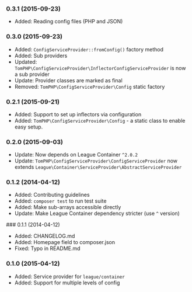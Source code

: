 ### 0.3.1 (2015-09-23)

 * Added: Reading config files (PHP and JSON)

### 0.3.0 (2015-09-23)

 * Added: `ConfigServiceProvider::fromConfig()` factory method
 * Added: Sub providers
 * Updated: `TomPHP\ConfigServiceProvider\InflectorConfigServiceProvider` is
   now a sub provider
 * Update: Provider classes are marked as final
 * Removed: `TomPHP\ConfigServiceProvider\Config` static factory

### 0.2.1 (2015-09-21)

 * Added: Support to set up inflectors via configuration
 * Added: `TomPHP\ConfigServiceProvider\Config` - a static class to enable easy
   setup.

### 0.2.0 (2015-09-03)

 * Update: Now depends on League Container `^2.0.2`
 * Update: `TomPHP\ConfigServiceProvider\ConfigServiceProvider` now extends
   `League\Container\ServiceProvider\AbstractServiceProvider`

### 0.1.2 (2014-04-12)

 * Added: Contributing guidelines
 * Added: `composer test` to run test suite
 * Added: Make sub-arrays accessible directly
 * Update: Make League Container dependency stricter (use `^` version)

### 0.1.1 (2014-04-12)

 * Added: CHANGELOG.md
 * Added: Homepage field to composer.json
 * Fixed: Typo in README.md

### 0.1.0 (2015-04-12)

  * Added: Service provider for `league/container`
  * Added: Support for multiple levels of config
